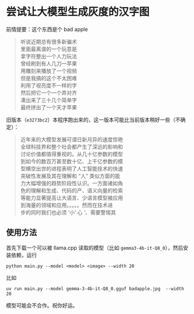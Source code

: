 # 尝试让大模型生成灰度的汉字图

前情提要：这个东西是个 bad apple

> 听说近期总有很多新骗术  
> 里面最离谱的一个玩意是  
> 拿字符整出一个人力玩法  
> 曾经刷到有人几刀一苹果  
> 用雕刻来播放了一个视频  
> 但是我搞的这个不太困难  
> 利用了视亮度不一样的字  
> 然后把它一个一个弄对齐  
> 凑出来了三十几个简单字  
> 最终拼出了一个天才苹果

旧版本（`e3273bc2`）本程序跑出来的，这一版本可能比当前版本稍好一些（不确定）：

> 近年来的大模型发展可谓日新月异的速度惊艳  
> 全球科技界和整个社会都产生了深远的影响和  
> 讨论价值都值得重视的。从几十亿参数的模型  
> 到如今的数百万甚至数十亿、上千亿参数的模  
> 型横空出世的进程表明了人工智能技术的快速  
> 突破性发展及其在理解和 “人” 类似方面的能  
> 力大幅增强的趋势阶段性认识。一方面诸如角  
> 色的理解和生成、代码的产、语义向量的检索  
> 等能力显著提高让大语言、少语言模型被应用  
> 到海量的领域和应用。。。。。然而在技术进  
> 步的同时我们也必须 ‘小’ 心 ‘、需要警惕其

## 使用方法

首先下载一个可以被 llama.cpp 读取的模型（比如 `gemma3-4b-it-Q8_0`），然后安装依赖，运行

```
python main.py --model <model> <image> --width 20
```

比如

```
uv run main.py --model gemma-3-4b-it-Q8_0.gguf badapple.jpg  --width 20
```

模型可能会不合作。祝你好运。
